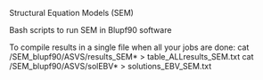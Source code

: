 Structural Equation Models (SEM)

Bash scripts to run SEM in Blupf90 software


To compile results in a single file when all your jobs are done:
cat /SEM_blupf90/ASVS/results_SEM* > table_ALLresults_SEM.txt
cat /SEM_blupf90/ASVS/solEBV* > solutions_EBV_SEM.txt
